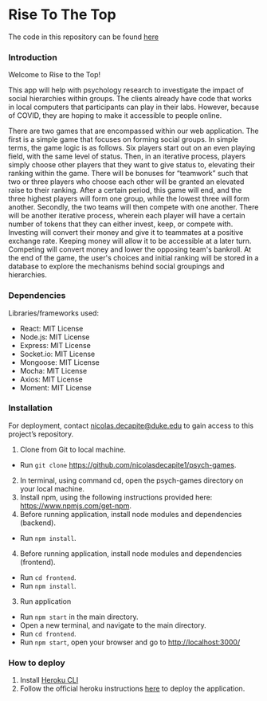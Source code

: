 # Rise To The Top
The code in this repository can be found [here](https://rise-to-the-top.herokuapp.com/)
### Introduction
Welcome to Rise to the Top!

This app will help with psychology research to investigate the impact of social hierarchies within groups. The clients already have code that works in local computers that participants can play in their labs. However, because of COVID, they are hoping to make it accessible to people online.

There are two games that are encompassed within our web application.
The first is a simple game that focuses on forming social groups. In simple terms, the game logic is as follows. Six players start out on an even playing field, with the same level of status. Then, in an iterative process, players simply choose other players that they want to give status to, elevating their ranking within the game. There will be bonuses for “teamwork” such that two or three players who choose each other will be granted an elevated raise to their ranking. After a certain period, this game will end, and the three highest players will form one group, while the lowest three will form another.
Secondly, the two teams will then compete with one another. There will be another iterative process, wherein each player will have a certain number of tokens that they can either invest, keep, or compete with. Investing will convert their money and give it to teammates at a positive exchange rate. Keeping money will allow it to be accessible at a later turn. Competing will convert money and lower the opposing team's bankroll.
At the end of the game, the user's choices and initial ranking will be stored in a database to explore the mechanisms behind social groupings and hierarchies.

### Dependencies 

Libraries/frameworks used:
- React: MIT License
- Node.js: MIT License
- Express: MIT License
- Socket.io: MIT License
- Mongoose: MIT License
- Mocha: MIT License
- Axios: MIT License
- Moment: MIT License


### Installation

For deployment, contact nicolas.decapite@duke.edu to gain access to this project’s repository.

1. Clone from Git to local machine.
- Run `git clone` https://github.com/nicolasdecapite1/psych-games.
2. In terminal, using command cd, open the psych-games directory on your local machine.
3. Install npm, using the following instructions provided here: https://www.npmjs.com/get-npm.
3. Before running application, install node modules and dependencies (backend).
- Run `npm install`.
4. Before running application, install node modules and dependencies (frontend).
- Run `cd frontend`.
- Run `npm install`.
3. Run application
- Run `npm start` in the main directory.
- Open a new terminal, and navigate to the main directory.
- Run `cd frontend`.
- Run `npm start`, open your browser and go to [http://localhost:3000/](http://localhost:3000/)

### How to deploy

1. Install [Heroku CLI](https://devcenter.heroku.com/articles/heroku-cli#download-and-install)
2. Follow the official heroku instructions [here](https://devcenter.heroku.com/articles/deploying-nodejs) to deploy the application.
